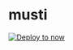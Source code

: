 # musti
[![Deploy to now](https://deploy.now.sh/static/button.svg)](https://deploy.now.sh/?repo=https://github.com/nilsreich/musti)
